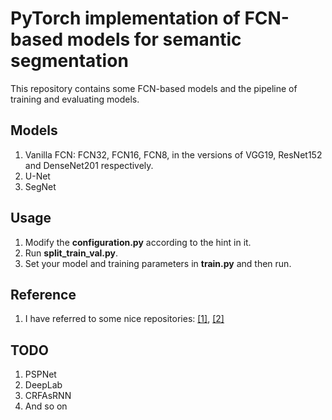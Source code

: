 # PyTorch implementation of FCN-based models for semantic segmentation
This repository contains some FCN-based models and the pipeline of training and evaluating models.

## Models
1. Vanilla FCN: FCN32, FCN16, FCN8, in the versions of VGG19, ResNet152 and DenseNet201 respectively.
2. U-Net
3. SegNet

## Usage
1. Modify the **configuration.py** according to the hint in it.
2. Run **split_train_val.py**.
3. Set your model and training parameters in **train.py** and then run.

## Reference
1. I have referred to some nice repositories: [[1]](https://github.com/bodokaiser/piwise),
[[2]](https://github.com/ycszen/pytorch-ss)

## TODO
1. PSPNet
2. DeepLab
3. CRFAsRNN
4. And so on

